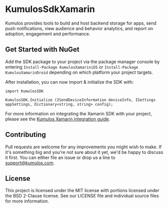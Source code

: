 # KumulosSdkXamarin

Kumulos provides tools to build and host backend storage for apps, send push notifications, view audience and behavior analytics, and report on adoption, engagement and performance.

## Get Started with NuGet

Add the SDK package to your project via the package manager console by entering `Install-Package KumulosXamariniOS` or `Install-Package KumulosXamarinDroid` depending on which platform your project targets.

After installation, you can now import & initialize the SDK with:

```c-sharp
import KumulosSDK

KumulosSDK.Initialize (ISendDeviceInformation deviceInfo, ISettings appSettings, Dictionary<string, string> config);
```

For more information on integrating the Xamarin SDK with your project, please see the [Kumulos Xamarin integration guide](https://docs.kumulos.com/integration/xamarin).

## Contributing

Pull requests are welcome for any improvements you might wish to make. If it's something big and you're not sure about it yet, we'd be happy to discuss it first. You can either file an issue or drop us a line to [support@kumulos.com](mailto:support@kumulos.com).

## License

This project is licensed under the MIT license with portions licensed under the BSD 2-Clause license. See our LICENSE file and individual source files for more information.
